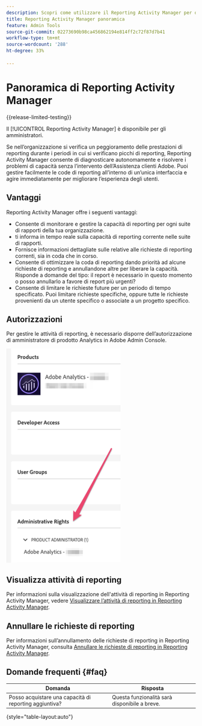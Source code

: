 ```yaml
---
description: Scopri come utilizzare il Reporting Activity Manager per diagnosticare e risolvere i problemi di capacità durante i periodi in cui si verificano picchi di reporting.
title: Reporting Activity Manager panoramica
feature: Admin Tools
source-git-commit: 02273690b98ca456862194e814ff2c72f87d7b41
workflow-type: tm+mt
source-wordcount: '288'
ht-degree: 33%

---
```


# Panoramica di Reporting Activity Manager

{{release-limited-testing}}

Il [!UICONTROL Reporting Activity Manager] è disponibile per gli amministratori.

Se nell’organizzazione si verifica un peggioramento delle prestazioni di reporting durante i periodi in cui si verificano picchi di reporting, Reporting Activity Manager consente di diagnosticare autonomamente e risolvere i problemi di capacità senza l’intervento dell’Assistenza clienti Adobe. Puoi gestire facilmente le code di reporting all’interno di un’unica interfaccia e agire immediatamente per migliorare l’esperienza degli utenti.

## Vantaggi

Reporting Activity Manager offre i seguenti vantaggi:

* Consente di monitorare e gestire la capacità di reporting per ogni suite di rapporti della tua organizzazione.
* ti informa in tempo reale sulla capacità di reporting corrente nelle suite di rapporti.
* Fornisce informazioni dettagliate sulle relative alle richieste di reporting correnti, sia in coda che in corso.
* Consente di ottimizzare la coda di reporting dando priorità ad alcune richieste di reporting e annullandone altre per liberare la capacità. Risponde a domande del tipo: il report è necessario in questo momento o posso annullarlo a favore di report più urgenti?
* Consente di limitare le richieste future per un periodo di tempo specificato. Puoi limitare richieste specifiche, oppure tutte le richieste provenienti da un utente specifico o associate a un progetto specifico.

## Autorizzazioni

Per gestire le attività di reporting, è necessario disporre dell’autorizzazione di amministratore di prodotto Analytics in Adobe Admin Console.

![autorizzazione](/help/admin/admin/assets/rep-mgr-permission.png)

## Visualizza attività di reporting

Per informazioni sulla visualizzazione dell&#39;attività di reporting in Reporting Activity Manager, vedere [Visualizzare l’attività di reporting in Reporting Activity Manager](/help/admin/admin/reporting-activity-manager/reporting-activity.md).

## Annullare le richieste di reporting

Per informazioni sull’annullamento delle richieste di reporting in Reporting Activity Manager, consulta [Annullare le richieste di reporting in Reporting Activity Manager](/help/admin/admin/reporting-activity-manager/reporting-activity-cancel-requests.md).

## Domande frequenti {#faq}

| Domanda | Risposta |
| --- | --- |
| Posso acquistare una capacità di reporting aggiuntiva? | Questa funzionalità sarà disponibile a breve. |

{style="table-layout:auto"}
